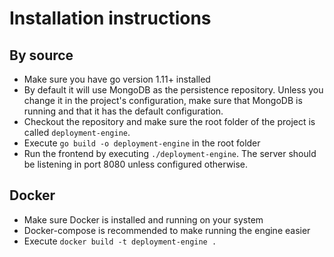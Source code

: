 # Installation instructions

## By source

- Make sure you have go version 1.11+ installed
- By default it will use MongoDB as the persistence repository. Unless you change it in the project's configuration, make sure that MongoDB is running and that it has the default configuration.
- Checkout the repository and make sure the root folder of the project is called `deployment-engine`.
- Execute `go build -o deployment-engine` in the root folder
- Run the frontend by executing `./deployment-engine`. The server should be listening in port 8080 unless configured otherwise.

## Docker

- Make sure Docker is installed and running on your system
- Docker-compose is recommended to make running the engine easier
- Execute `docker build -t deployment-engine .`